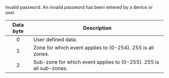 Invalid password. An invalid password has been entered by a device or user.

 | Data byte | Description |
 | :---------: | ----------- |
 | 0 | User defined data. |
 | 1 | Zone for which event applies to (0-254). 255 is all zones.         |
 | 2 | Sub-zone for which event applies to (0-255). 255 is all sub-zones. |